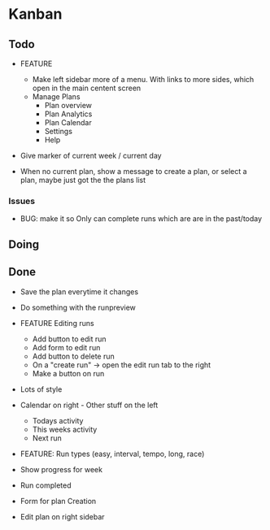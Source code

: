 # Kanban

## Todo

- FEATURE

  - Make left sidebar more of a menu. With links to more sides, which open in the main centent screen
  - Manage Plans
    - Plan overview
    - Plan Analytics
    - Plan Calendar
    - Settings
    - Help

- Give marker of current week / current day
- When no current plan, show a message to create a plan, or select a plan, maybe just got the the plans list

### Issues

- BUG: make it so Only can complete runs which are are in the past/today

## Doing

## Done

- Save the plan everytime it changes
- Do something with the runpreview
- FEATURE Editing runs

  - Add button to edit run
  - Add form to edit run
  - Add button to delete run
  - On a "create run" -> open the edit run tab to the right
  - Make a button on run

- Lots of style
- Calendar on right - Other stuff on the left

  - Todays activity
  - This weeks activity
  - Next run

- FEATURE: Run types (easy, interval, tempo, long, race)
- Show progress for week
- Run completed
- Form for plan Creation
- Edit plan on right sidebar
